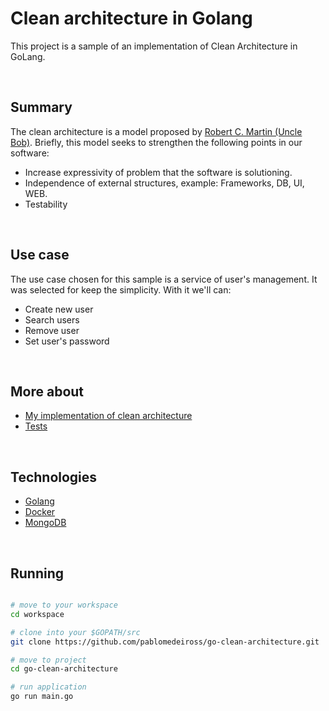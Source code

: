 # Clean architecture in Golang
This project is a sample of an implementation of Clean Architecture in GoLang.

<br/>

## Summary
The clean architecture is a model proposed by [Robert C. Martin (Uncle Bob)](http://cleancoder.com/).
Briefly, this model seeks to strengthen the following points in our software:

- Increase expressivity of problem that the software is solutioning.
- Independence of external structures, example: Frameworks, DB, UI, WEB.
- Testability

<br/>

## Use case
The use case chosen for this sample is a service of user's management. It was selected for keep the simplicity. With it we'll can: 

- Create new user
- Search users
- Remove user
- Set user's password

<br/>

## More about
- [My implementation of clean architecture](my-implementation.md)
- [Tests](test-implementation-architecture.md)

<br/>

## Technologies

- [Golang](https://golang.org/)
- [Docker](https://www.docker.com/)
- [MongoDB](https://www.mongodb.com/)

<br/>

## Running

```bash

# move to your workspace
cd workspace

# clone into your $GOPATH/src
git clone https://github.com/pablomedeiross/go-clean-architecture.git

# move to project 
cd go-clean-architecture

# run application
go run main.go 

```
